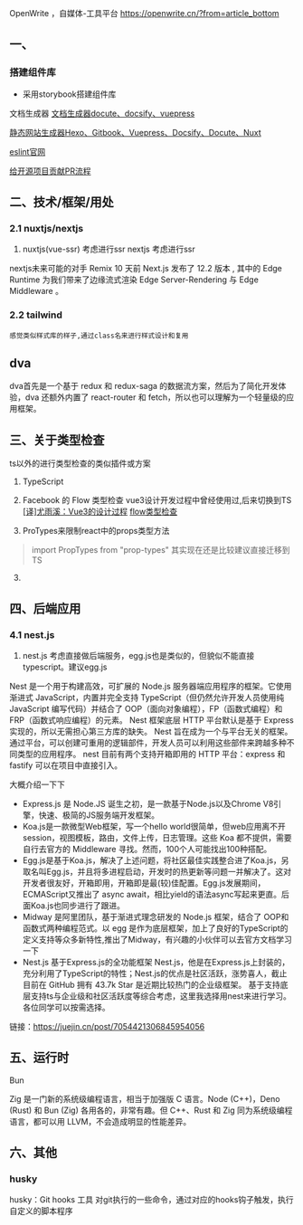 OpenWrite ，自媒体-工具平台
https://openwrite.cn/?from=article_bottom


## 一、
### 搭建组件库
* 采用storybook搭建组件库

文档生成器
[文档生成器docute、docsify、vuepress](https://www.hojun.cn/2020/02/14/ck8irvl2u00eodwtuwr1ldb60/#%E6%9C%80%E5%90%8E%E4%B9%9F%E6%98%AF%E6%9C%80%E6%A3%92%E7%9A%84)

[静态网站生成器Hexo、Gitbook、Vuepress、Docsify、Docute、Nuxt](https://www.oicqzone.com/pc/2020080825008.html)

[eslint官网](https://eslint.bootcss.com/)



[给开源项目贡献PR流程](https://juejin.cn/post/7092414491836710925)

## 二、技术/框架/用处
### 2.1 nuxtjs/nextjs
1. nuxtjs(vue-ssr) 考虑进行ssr
 nextjs 考虑进行ssr

nextjs未来可能的对手 Remix
10 天前 Next.js 发布了 12.2 版本 , 其中的 Edge Runtime 为我们带来了边缘流式渲染 Edge Server-Rendering 与 Edge Middleware 。



### 2.2 tailwind
    感觉类似样式库的样子,通过class名来进行样式设计和复用



## dva 
dva首先是一个基于 redux 和 redux-saga 的数据流方案，然后为了简化开发体验，dva 还额外内置了 react-router 和 fetch，所以也可以理解为一个轻量级的应用框架。



## 三、关于类型检查
   ts以外的进行类型检查的类似插件或方案
1. TypeScript

2. Facebook 的 Flow 类型检查
   vue3设计开发过程中曾经使用过,后来切换到TS
   [[译]尤雨溪：Vue3的设计过程](https://juejin.cn/post/6844903823937372174)
   [flow类型检查](https://segmentfault.com/a/1190000020425195)
2. ProTypes来限制react中的props类型方法
  > import PropTypes from "prop-types"
  其实现在还是比较建议直接迁移到TS

3. 


## 四、后端应用
### 4.1 nest.js
1. nest.js 考虑直接做后端服务，egg.js也是类似的，但貌似不能直接typescript。建议egg.js


Nest 是一个用于构建高效，可扩展的 Node.js 服务器端应用程序的框架。它使用渐进式 JavaScript，内置并完全支持 TypeScript（但仍然允许开发人员使用纯 JavaScript 编写代码）并结合了 OOP（面向对象编程），FP（函数式编程）和 FRP（函数式响应编程）的元素。
Nest 框架底层 HTTP 平台默认是基于 Express 实现的，所以无需担心第三方库的缺失。 Nest 旨在成为一个与平台无关的框架。 通过平台，可以创建可重用的逻辑部件，开发人员可以利用这些部件来跨越多种不同类型的应用程序。 nest 目前有两个支持开箱即用的 HTTP 平台：express 和 fastify 可以在项目中直接引入。
  

大概介绍一下下  
* Express.js 是 Node.JS 诞生之初，是一款基于Node.js以及Chrome V8引擎，快速、极简的JS服务端开发框架。
* Koa.js是一款微型Web框架，写一个hello world很简单，但web应用离不开session，视图模板，路由，文件上传，日志管理。这些 Koa 都不提供，需要自行去官方的 Middleware 寻找。然而，100个人可能找出100种搭配。
* Egg.js是基于Koa.js，解决了上述问题，将社区最佳实践整合进了Koa.js，另取名叫Egg.js，并且将多进程启动，开发时的热更新等问题一并解决了。这对开发者很友好，开箱即用，开箱即是最(较)佳配置。Egg.js发展期间，ECMAScript又推出了 async await，相比yield的语法async写起来更直。后面Koa.js也同步进行了跟进。
* Midway 是阿里团队，基于渐进式理念研发的 Node.js 框架，结合了 OOP和函数式两种编程范式。以 egg 是作为底层框架，加上了良好的TypeScript的定义支持等众多新特性,推出了Midway，有兴趣的小伙伴可以去官方文档学习一下
* Nest.js 基于Express.js的全功能框架 Nest.js，他是在Express.js上封装的，充分利用了TypeScript的特性；Nest.js的优点是社区活跃，涨势喜人，截止目前在 GitHub 拥有 43.7k Star 是近期比较热门的企业级框架。
基于支持底层支持ts与企业级和社区活跃度等综合考虑，这里我选择用nest来进行学习。各位同学可以按需选择。

 
 
链接：https://juejin.cn/post/7054421306845954056
 






##  五、运行时
Bun
 
Zig 是一门新的系统级编程语言，相当于加强版 C 语言。Node (C++)，Deno (Rust) 和 Bun (Zig) 各用各的，非常有趣。但 C++、Rust 和 Zig 同为系统级编程语言，都可以用 LLVM，不会造成明显的性能差异。

## 六、其他
### husky 
husky：Git hooks 工具
对git执行的一些命令，通过对应的hooks钩子触发，执行自定义的脚本程序



